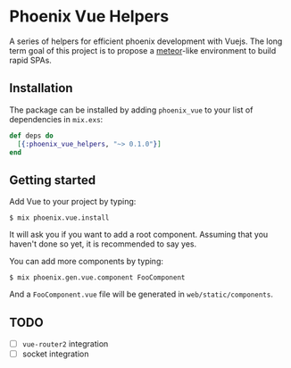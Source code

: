 # Phoenix Vue Helpers

A series of helpers for efficient phoenix development with Vuejs. The long term
goal of this project is to propose a [meteor](https://www.meteor.com/)-like
environment to build rapid SPAs.

## Installation

The package can be installed by adding `phoenix_vue` to your list of
dependencies in `mix.exs`:

```elixir
def deps do
  [{:phoenix_vue_helpers, "~> 0.1.0"}]
end
```

## Getting started

Add Vue to your project by typing:

```
$ mix phoenix.vue.install
```

It will ask you if you want to add a root component. Assuming that you haven't done
so yet, it is recommended to say yes.

You can add more components by typing:

```
$ mix phoenix.gen.vue.component FooComponent
```

And a `FooComponent.vue` file will be generated in `web/static/components`.

## TODO

- [ ] `vue-router2` integration
- [ ] socket integration
